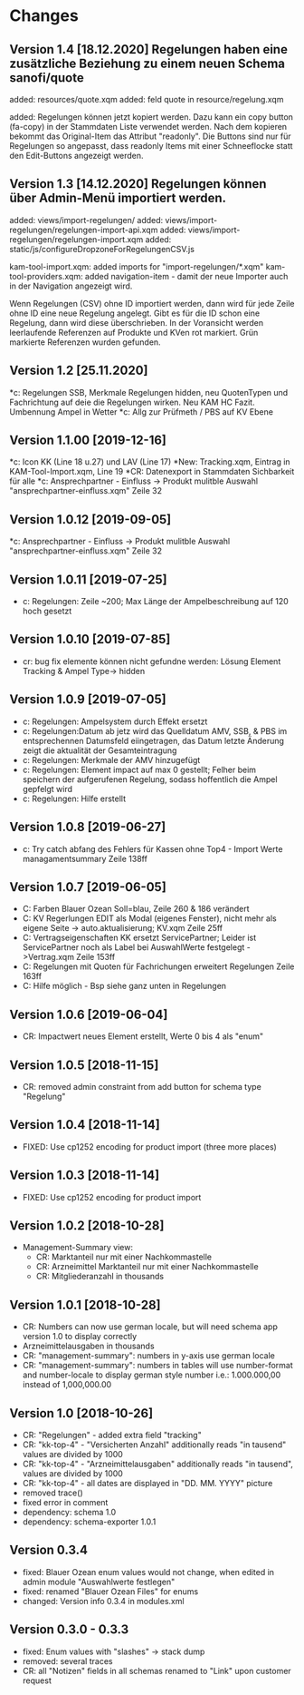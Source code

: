 # Changes
## Version 1.4 [18.12.2020] Regelungen haben eine zusätzliche Beziehung zu einem neuen Schema sanofi/quote
added: resources/quote.xqm
added: feld quote in resource/regelung.xqm

added: Regelungen können jetzt kopiert werden. Dazu kann ein copy button (fa-copy) in der Stammdaten Liste verwendet werden. Nach dem kopieren bekommt das Original-Item das Attribut "readonly". Die Buttons sind nur für Regelungen so angepasst, dass readonly Items mit einer Schneeflocke statt den Edit-Buttons angezeigt werden. 


## Version 1.3 [14.12.2020] Regelungen können über Admin-Menü importiert werden.

added: views/import-regelungen/
added: views/import-regelungen/regelungen-import-api.xqm
added: views/import-regelungen/regelungen-import.xqm
added: static/js/configureDropzoneForRegelungenCSV.js

kam-tool-import.xqm: added imports for "import-regelungen/*.xqm"
kam-tool-providers.xqm: added navigation-item - damit der neue Importer auch in der Navigation angezeigt wird.

Wenn Regelungen (CSV) ohne ID importiert werden, dann wird für jede Zeile ohne ID eine neue Regelung angelegt. 
Gibt es für die ID schon eine Regelung, dann wird diese überschrieben. 
In der Voransicht werden leerlaufende Referenzen auf Produkte und KVen rot markiert. Grün markierte Referenzen wurden gefunden. 

## Version 1.2 [25.11.2020]
*c: Regelungen SSB, Merkmale Regelungen hidden, neu QuotenTypen und Fachrichtung auf deie die Regelungen wirken. Neu KAM HC Fazit. Umbennung Ampel in Wetter
*c: Allg zur Prüfmeth / PBS auf KV Ebene
## Version 1.1.00 [2019-12-16]
*c: Icon KK (Line 18 u.27) und LAV (Line 17)
*New: Tracking.xqm, Eintrag in KAM-Tool-Import.xqm, Line 19
*CR: Datenexport in Stammdaten Sichbarkeit für alle
*c: Ansprechpartner - Einfluss -> Produkt mulitble Auswahl "ansprechpartner-einfluss.xqm" Zeile 32
## Version 1.0.12 [2019-09-05]
*c: Ansprechpartner - Einfluss -> Produkt mulitble Auswahl "ansprechpartner-einfluss.xqm" Zeile 32

## Version 1.0.11 [2019-07-25]
* c: Regelungen: Zeile ~200; Max Länge der Ampelbeschreibung auf 120 hoch gesetzt

## Version 1.0.10 [2019-07-85]
* cr: bug fix elemente können nicht gefundne werden: Lösung Element Tracking & Ampel Type-> hidden

## Version 1.0.9 [2019-07-05]
* c: Regelungen: Ampelsystem durch Effekt ersetzt
* c: Regelungen:Datum ab jetz wird das Quelldatum AMV, SSB, & PBS im entsprechennen Datumsfeld eiingetragen, das Datum letzte Änderung zeigt die aktualität der Gesamteintragung
* c: Regelungen: Merkmale der AMV hinzugefügt
* c: Regelungen: Element impact auf max 0 gestellt; Felher beim speichern der aufgerufenen Regelung, sodass hoffentlich die Ampel gepfelgt wird
* c: Regelungen: Hilfe erstellt

## Version 1.0.8 [2019-06-27]
* c: Try catch abfang des Fehlers für Kassen ohne Top4 - Import Werte managamentsummary Zeile 138ff

## Version 1.0.7 [2019-06-05]
* C: Farben Blauer Ozean Soll=blau, Zeile 260 & 186 verändert
* C: KV Regerlungen EDIT als Modal (eigenes Fenster), nicht mehr als eigene Seite -> auto.aktualisierung; KV.xqm Zeile 25ff
* C: Vertragseigenschaften KK ersetzt ServicePartner; Leider ist ServicePartner noch als Label bei AuswahlWerte festgelegt ->Vertrag.xqm Zeile 153ff 
* C: Regelungen mit Quoten für Fachrichungen erweitert Regelungen Zeile 163ff
* C: Hilfe möglich - Bsp siehe ganz unten in Regelungen

## Version 1.0.6 [2019-06-04]
* CR: Impactwert neues Element erstellt, Werte 0 bis 4 als  "enum"

## Version 1.0.5 [2018-11-15]
* CR: removed admin constraint from add button for schema type "Regelung"


## Version 1.0.4 [2018-11-14]
* FIXED: Use cp1252 encoding for product import (three more places)

## Version 1.0.3 [2018-11-14]
* FIXED: Use cp1252 encoding for product import

## Version 1.0.2 [2018-10-28]
* Management-Summary view:
    * CR: Marktanteil nur mit einer Nachkommastelle
    * CR: Arzneimittel Marktanteil nur mit einer Nachkommastelle
    * CR: Mitgliederanzahl in thousands

## Version 1.0.1 [2018-10-28]
* CR: Numbers can now use german locale, but will need schema app version 1.0 to display correctly
* Arzneimittelausgaben in thousands
* CR: "management-summary": numbers in y-axis use german locale
* CR: "management-summary": numbers in tables will use number-format and number-locale to display german style number i.e.: 1.000.000,00 instead of 1,000,000.00


## Version 1.0 [2018-10-26]
* CR: "Regelungen" - added extra field "tracking"
* CR: "kk-top-4" - "Versicherten Anzahl" additionally reads "in tausend" values are divided by 1000
* CR: "kk-top-4" - "Arzneimittelausgaben" additionally reads "in tausend", values are divided by 1000
* CR: "kk-top-4" - all dates are displayed in "DD. MM. YYYY" picture
* removed trace()
* fixed error in comment
* dependency: schema 1.0
* dependency: schema-exporter 1.0.1


## Version 0.3.4
* fixed: Blauer Ozean enum values would not change, when edited in admin module "Auswahlwerte festlegen"
* fixed: renamed "Blauer Ozean Files" for enums
* changed: Version info 0.3.4 in modules.xml

## Version 0.3.0 - 0.3.3
* fixed: Enum values with "slashes" -> stack dump
* removed: several traces
* CR: all "Notizen" fields in all schemas renamed to "Link" upon customer request


